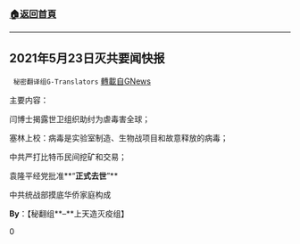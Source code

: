###  [:house:返回首頁](https://github.com/ourhimalayas/txt)
---

## 2021年5月23日灭共要闻快报
` 秘密翻译组G-Translators` [轉載自GNews](https://gnews.org/zh-hans/1268922/)

主要内容：

闫博士揭露世卫组织助纣为虐毒害全球；

塞林上校：病毒是实验室制造、生物战项目和故意释放的病毒；

中共严打比特币民间挖矿和交易；

袁隆平经党批准**“**正式去世**”**

中共统战部摸底华侨家庭构成

**By**：【秘翻组**–**上天造灭疫组】

0
